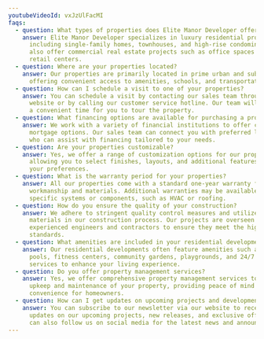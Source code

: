 ```yaml
---
youtubeVideoId: vxJzUlFacMI
faqs:
  - question: What types of properties does Elite Manor Developer offer?
    answer: Elite Manor Developer specializes in luxury residential properties,
      including single-family homes, townhouses, and high-rise condominiums. We
      also offer commercial real estate projects such as office spaces and
      retail centers.
  - question: Where are your properties located?
    answer: Our properties are primarily located in prime urban and suburban areas,
      offering convenient access to amenities, schools, and transportation hubs.
  - question: How can I schedule a visit to one of your properties?
    answer: You can schedule a visit by contacting our sales team through our
      website or by calling our customer service hotline. Our team will arrange
      a convenient time for you to tour the property.
  - question: What financing options are available for purchasing a property?
    answer: We work with a variety of financial institutions to offer competitive
      mortgage options. Our sales team can connect you with preferred lenders
      who can assist with financing tailored to your needs.
  - question: Are your properties customizable?
    answer: Yes, we offer a range of customization options for our properties,
      allowing you to select finishes, layouts, and additional features to suit
      your preferences.
  - question: What is the warranty period for your properties?
    answer: All our properties come with a standard one-year warranty for
      workmanship and materials. Additional warranties may be available for
      specific systems or components, such as HVAC or roofing.
  - question: How do you ensure the quality of your construction?
    answer: We adhere to stringent quality control measures and utilize top-grade
      materials in our construction process. Our projects are overseen by
      experienced engineers and contractors to ensure they meet the highest
      standards.
  - question: What amenities are included in your residential developments?
    answer: Our residential developments often feature amenities such as swimming
      pools, fitness centers, community gardens, playgrounds, and 24/7 security
      services to enhance your living experience.
  - question: Do you offer property management services?
    answer: Yes, we offer comprehensive property management services to ensure the
      upkeep and maintenance of your property, providing peace of mind and
      convenience for homeowners.
  - question: How can I get updates on upcoming projects and developments?
    answer: You can subscribe to our newsletter via our website to receive regular
      updates on our upcoming projects, new releases, and exclusive offers. You
      can also follow us on social media for the latest news and announcements.
---
```

